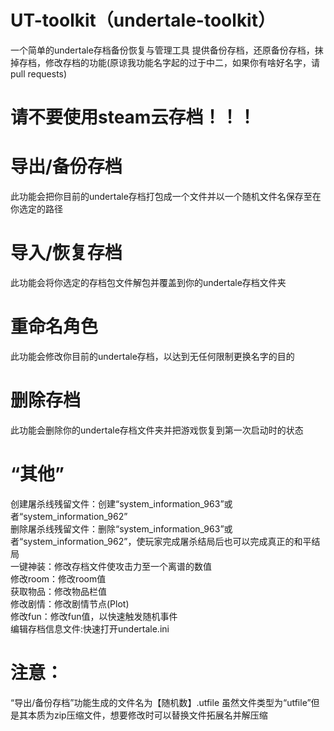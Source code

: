 # UT-toolkit（undertale-toolkit）
一个简单的undertale存档备份恢复与管理工具
提供备份存档，还原备份存档，抹掉存档，修改存档的功能(原谅我功能名字起的过于中二，如果你有啥好名字，请pull requests)
# 请不要使用steam云存档！！！
# 导出/备份存档
此功能会把你目前的undertale存档打包成一个文件并以一个随机文件名保存至在你选定的路径
# 导入/恢复存档
此功能会将你选定的存档包文件解包并覆盖到你的undertale存档文件夹
# 重命名角色
此功能会修改你目前的undertale存档，以达到无任何限制更换名字的目的
# 删除存档
此功能会删除你的undertale存档文件夹并把游戏恢复到第一次启动时的状态
# “其他”
创建屠杀线残留文件：创建“system_information_963”或者“system_information_962”  
删除屠杀线残留文件：删除“system_information_963”或者“system_information_962”，使玩家完成屠杀结局后也可以完成真正的和平结局  
一键神装：修改存档文件使攻击力至一个离谱的数值  
修改room：修改room值  
获取物品：修改物品栏值  
修改剧情：修改剧情节点(Plot)  
修改fun：修改fun值，以快速触发随机事件  
编辑存档信息文件:快速打开undertale.ini
# 注意：
“导出/备份存档”功能生成的文件名为【随机数】.utfile
虽然文件类型为“utfile”但是其本质为zip压缩文件，想要修改时可以替换文件拓展名并解压缩
